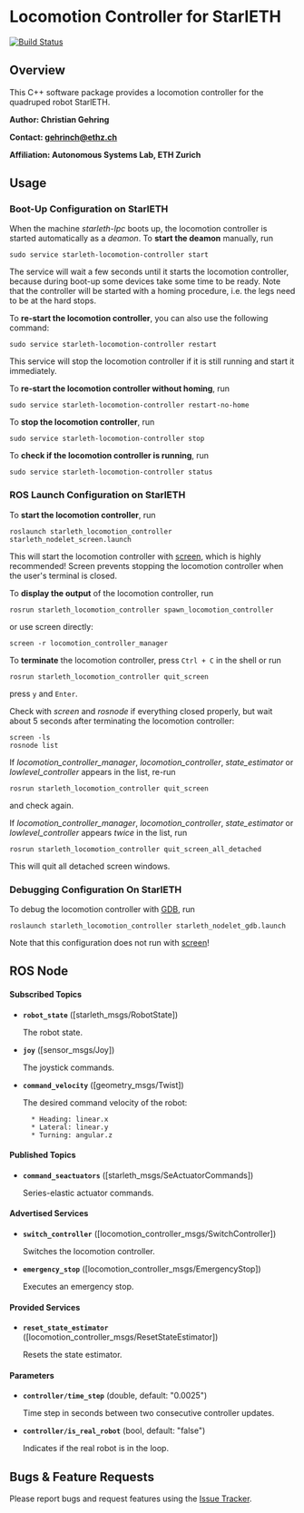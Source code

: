 Locomotion Controller for StarlETH
============================

[![Build Status](http://129.132.38.183:8080/buildStatus/icon?job=starleth_locomotion_controller)](http://129.132.38.183:8080/view/legged_robotics/job/starleth_locomotion_controller/)

Overview
---------------
This C++ software package provides a locomotion controller for the quadruped robot StarlETH.

**Author: Christian Gehring**

**Contact: gehrinch@ethz.ch**

**Affiliation: Autonomous Systems Lab, ETH Zurich**



Usage
------------
### Boot-Up Configuration on StarlETH

When the machine *starleth-lpc* boots up, the locomotion controller is started automatically as a *deamon*. 
To **start the deamon** manually, run

```
sudo service starleth-locomotion-controller start
```
The service will wait a few seconds until it starts the locomotion controller, because during boot-up some devices take some time to be ready.
Note that the controller will be started with a homing procedure, i.e. the legs need to be at the hard stops.

To **re-start the locomotion controller**, you can also use the following command:

```
sudo service starleth-locomotion-controller restart
```
This service will stop the locomotion controller if it is still running and start it immediately.

To  **re-start the locomotion controller without homing**, run
```
sudo service starleth-locomotion-controller restart-no-home
```

To **stop the  locomotion controller**, run
```
sudo service starleth-locomotion-controller stop
```

To **check if the  locomotion controller is running**, run
```
sudo service starleth-locomotion-controller status
```


### ROS Launch Configuration on StarlETH
To **start the locomotion controller**, run 

```
roslaunch starleth_locomotion_controller starleth_nodelet_screen.launch
```

This will start the locomotion controller with [screen](http://www.gnu.org/software/screen/screen.html), which is  highly recommended!
Screen prevents stopping the locomotion controller when the user's terminal is closed. 

To **display the output** of the locomotion controller, run 
```
rosrun starleth_locomotion_controller spawn_locomotion_controller
```
 or use screen directly: 
```
screen -r locomotion_controller_manager
```

To **terminate** the locomotion controller, press ```Ctrl + C``` in the shell or run 
```
rosrun starleth_locomotion_controller quit_screen
```
press ```y``` and  ```Enter```.

Check with *screen* and *rosnode* if everything closed properly, but wait about 5 seconds after terminating the locomotion controller:
```
screen -ls
rosnode list
```
If *locomotion_controller_manager*, *locomotion_controller*, *state_estimator* or *lowlevel_controller* appears in the list, re-run
```
rosrun starleth_locomotion_controller quit_screen
```
and check again.

If *locomotion_controller_manager*, *locomotion_controller*, *state_estimator* or *lowlevel_controller* appears *twice* in the list, run 
```
rosrun starleth_locomotion_controller quit_screen_all_detached
```
This will quit all detached screen windows.



### Debugging Configuration On StarlETH

To debug the locomotion controller with [GDB](http://www.gnu.org/software/gdb/), run
```
roslaunch starleth_locomotion_controller starleth_nodelet_gdb.launch
```
Note that this configuration does not run with [screen](http://www.gnu.org/software/screen/screen.html)! 







## ROS Node

#### Subscribed Topics

* **`robot_state`** ([starleth_msgs/RobotState])

    The robot state.

* **`joy`** ([sensor_msgs/Joy])

    The joystick commands.
    
* **`command_velocity`** ([geometry_msgs/Twist])

    The desired command velocity of the robot:
    
        * Heading: linear.x
        * Lateral: linear.y
        * Turning: angular.z 

#### Published Topics

* **`command_seactuators`** ([starleth_msgs/SeActuatorCommands])

    Series-elastic actuator commands.

#### Advertised Services

* **`switch_controller`** ([locomotion_controller_msgs/SwitchController])

    Switches the locomotion controller.
    
* **`emergency_stop`** ([locomotion_controller_msgs/EmergencyStop])

    Executes an emergency stop.

#### Provided Services

* **`reset_state_estimator`** ([locomotion_controller_msgs/ResetStateEstimator])

    Resets the state estimator.
    
#### Parameters


* **`controller/time_step`** (double, default: "0.0025")
 
    Time step in seconds between two consecutive controller updates.

* **`controller/is_real_robot`** (bool, default: "false")
 
	Indicates if the real robot is in the loop. 

## Bugs & Feature Requests

Please report bugs and request features using the [Issue Tracker](https://bitbucket.org/ethz-asl-lr/starleth_locomotion_controller/issues).


[ROS]: http://www.ros.org
[Eigen]: http://eigen.tuxfamily.org
[Screen]: http://www.gnu.org/software/screen/screen.html